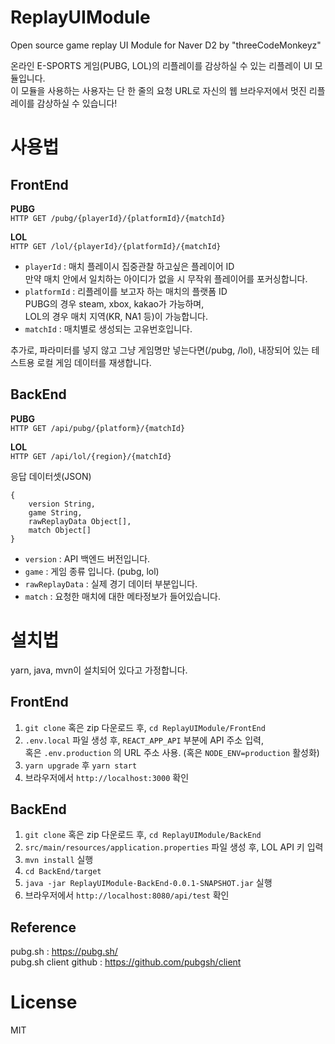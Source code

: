 # ReplayUIModule
Open source game replay UI Module for Naver D2 by "threeCodeMonkeyz"

온라인 E-SPORTS 게임(PUBG, LOL)의 리플레이를 감상하실 수 있는 리플레이 UI 모듈입니다.<br />
이 모듈을 사용하는 사용자는 단 한 줄의 요청 URL로 자신의 웹 브라우저에서 멋진 리플레이를 감상하실 수 있습니다!

# 사용법
## FrontEnd
**PUBG**<br />
`HTTP GET /pubg/{playerId}/{platformId}/{matchId}`

**LOL**<br />
`HTTP GET /lol/{playerId}/{platformId}/{matchId}`

 - `playerId` : 매치 플레이시 집중관찰 하고싶은 플레이어 ID<br />
 만약 매치 안에서 일치하는 아이디가 없을 시 무작위 플레이어를 포커싱합니다.
 - `platformId` : 리플레이를 보고자 하는 매치의 플랫폼 ID<br />
	   PUBG의 경우 steam, xbox, kakao가 가능하며,<br />
	   LOL의 경우 매치 지역(KR, NA1 등)이 가능합니다.
 - `matchId` : 매치별로 생성되는 고유번호입니다.
 
추가로, 파라미터를 넣지 않고 그냥 게임명만 넣는다면(/pubg, /lol), 내장되어 있는 테스트용 로컬 게임 데이터를 재생합니다.

## BackEnd
**PUBG**<br />
`HTTP GET /api/pubg/{platform}/{matchId}`

**LOL**<br />
`HTTP GET /api/lol/{region}/{matchId}`

응답 데이터셋(JSON)
```
{
    version String,
    game String,
    rawReplayData Object[],
    match Object[]
}
```

- `version` : API 백엔드 버전입니다.
- `game` : 게임 종류 입니다. (pubg, lol)
- `rawReplayData` : 실제 경기 데이터 부분입니다. 
- `match` : 요청한 매치에 대한 메타정보가 들어있습니다.

# 설치법
yarn, java, mvn이 설치되어 있다고 가정합니다.

## FrontEnd
1. `git clone` 혹은 zip 다운로드 후, `cd ReplayUIModule/FrontEnd`
2. `.env.local` 파일 생성 후, `REACT_APP_API` 부분에 API 주소 입력, <br />
혹은 `.env.production` 의 URL 주소 사용. (혹은 `NODE_ENV=production` 활성화)
3. `yarn upgrade` 후 `yarn start`
4. 브라우저에서 `http://localhost:3000` 확인

## BackEnd
1. `git clone` 혹은 zip 다운로드 후, `cd ReplayUIModule/BackEnd`
2. `src/main/resources/application.properties` 파일 생성 후, LOL API 키 입력
3. `mvn install` 실행
4. `cd BackEnd/target`
5. `java -jar ReplayUIModule-BackEnd-0.0.1-SNAPSHOT.jar` 실행
6. 브라우저에서 `http://localhost:8080/api/test` 확인

## Reference
pubg.sh : <https://pubg.sh/> <br/>
pubg.sh client github : <https://github.com/pubgsh/client>

# License
MIT
